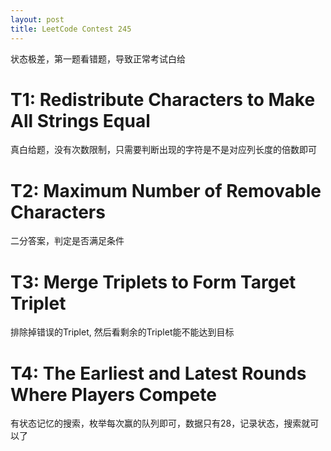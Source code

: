 ```yaml
---
layout: post
title: LeetCode Contest 245
---
```

状态极差，第一题看错题，导致正常考试白给

# T1: Redistribute Characters to Make All Strings Equal
真白给题，没有次数限制，只需要判断出现的字符是不是对应列长度的倍数即可

# T2: Maximum Number of Removable Characters
二分答案，判定是否满足条件

# T3: Merge Triplets to Form Target Triplet
排除掉错误的Triplet, 然后看剩余的Triplet能不能达到目标

# T4: The Earliest and Latest Rounds Where Players Compete
有状态记忆的搜索，枚举每次赢的队列即可，数据只有28，记录状态，搜索就可以了
